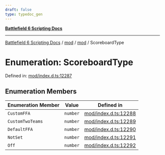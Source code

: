 ```yaml
---
draft: false
type: typedoc_gen
---
```


[**Battlefield 6 Scripting Docs**](../../../_index.md)

***

[Battlefield 6 Scripting Docs](../../../_index.md) / [mod](../../_index.md) / [mod](../_index.md) / ScoreboardType

# Enumeration: ScoreboardType

Defined in: [mod/index.d.ts:12287](https://github.com/battlefield-portal-community/portal-docs/blob/ff09b2690670f74de7e97198022e5a97ff1161ff/generators/santiago/mod/index.d.ts#L12287)

## Enumeration Members

| Enumeration Member | Value | Defined in |
| ------ | ------ | ------ |
| <a id="customffa"></a> `CustomFFA` | `number` | [mod/index.d.ts:12288](https://github.com/battlefield-portal-community/portal-docs/blob/ff09b2690670f74de7e97198022e5a97ff1161ff/generators/santiago/mod/index.d.ts#L12288) |
| <a id="customtwoteams"></a> `CustomTwoTeams` | `number` | [mod/index.d.ts:12289](https://github.com/battlefield-portal-community/portal-docs/blob/ff09b2690670f74de7e97198022e5a97ff1161ff/generators/santiago/mod/index.d.ts#L12289) |
| <a id="defaultffa"></a> `DefaultFFA` | `number` | [mod/index.d.ts:12290](https://github.com/battlefield-portal-community/portal-docs/blob/ff09b2690670f74de7e97198022e5a97ff1161ff/generators/santiago/mod/index.d.ts#L12290) |
| <a id="notset"></a> `NotSet` | `number` | [mod/index.d.ts:12291](https://github.com/battlefield-portal-community/portal-docs/blob/ff09b2690670f74de7e97198022e5a97ff1161ff/generators/santiago/mod/index.d.ts#L12291) |
| <a id="off"></a> `Off` | `number` | [mod/index.d.ts:12292](https://github.com/battlefield-portal-community/portal-docs/blob/ff09b2690670f74de7e97198022e5a97ff1161ff/generators/santiago/mod/index.d.ts#L12292) |
